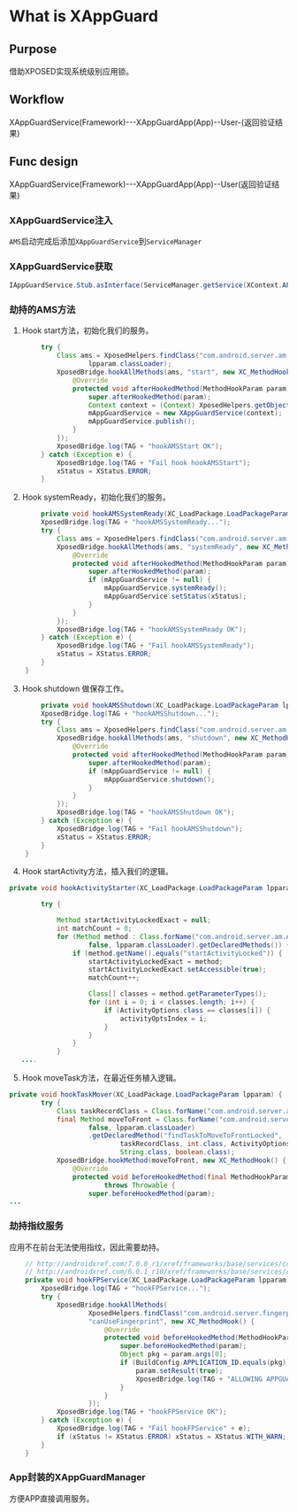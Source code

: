# What is XAppGuard

## Purpose

借助XPOSED实现系统级别应用锁。

## Workflow

XAppGuardService(Framework)---XAppGuardApp(App)--User-(返回验证结果)

## Func design

XAppGuardService(Framework)---XAppGuardApp(App)--User(返回验证结果)

### XAppGuardService注入
```AMS```启动完成后添加```XAppGuardService```到```ServiceManager```

### XAppGuardService获取
```java
IAppGuardService.Stub.asInterface(ServiceManager.getService(XContext.APP_GUARD_SERVICE));
```

### 劫持的AMS方法
1. Hook start方法，初始化我们的服务。
```java
        try {
            Class ams = XposedHelpers.findClass("com.android.server.am.ActivityManagerService",
                    lpparam.classLoader);
            XposedBridge.hookAllMethods(ams, "start", new XC_MethodHook() {
                @Override
                protected void afterHookedMethod(MethodHookParam param) throws Throwable {
                    super.afterHookedMethod(param);
                    Context context = (Context) XposedHelpers.getObjectField(param.thisObject, "mContext");
                    mAppGuardService = new XAppGuardService(context);
                    mAppGuardService.publish();
                }
            });
            XposedBridge.log(TAG + "hookAMSStart OK");
        } catch (Exception e) {
            XposedBridge.log(TAG + "Fail hook hookAMSStart");
            xStatus = XStatus.ERROR;
        }
```

2. Hook systemReady，初始化我们的服务。

```java
        private void hookAMSSystemReady(XC_LoadPackage.LoadPackageParam lpparam) {
        XposedBridge.log(TAG + "hookAMSSystemReady...");
        try {
            Class ams = XposedHelpers.findClass("com.android.server.am.ActivityManagerService", lpparam.classLoader);
            XposedBridge.hookAllMethods(ams, "systemReady", new XC_MethodHook() {
                @Override
                protected void afterHookedMethod(MethodHookParam param) throws Throwable {
                    super.afterHookedMethod(param);
                    if (mAppGuardService != null) {
                        mAppGuardService.systemReady();
                        mAppGuardService.setStatus(xStatus);
                    }
                }
            });
            XposedBridge.log(TAG + "hookAMSSystemReady OK");
        } catch (Exception e) {
            XposedBridge.log(TAG + "Fail hookAMSSystemReady");
            xStatus = XStatus.ERROR;
        }
    }
```

3. Hook shutdown 做保存工作。
```java
        private void hookAMSShutdown(XC_LoadPackage.LoadPackageParam lpparam) {
        XposedBridge.log(TAG + "hookAMSShutdown...");
        try {
            Class ams = XposedHelpers.findClass("com.android.server.am.ActivityManagerService", lpparam.classLoader);
            XposedBridge.hookAllMethods(ams, "shutdown", new XC_MethodHook() {
                @Override
                protected void afterHookedMethod(MethodHookParam param) throws Throwable {
                    super.afterHookedMethod(param);
                    if (mAppGuardService != null) {
                        mAppGuardService.shutdown();
                    }
                }
            });
            XposedBridge.log(TAG + "hookAMSShutdown OK");
        } catch (Exception e) {
            XposedBridge.log(TAG + "Fail hookAMSShutdown");
            xStatus = XStatus.ERROR;
        }
    }
```

4. Hook startActivity方法，插入我们的逻辑。
```java
private void hookActivityStarter(XC_LoadPackage.LoadPackageParam lpparam) {

        try {

            Method startActivityLockedExact = null;
            int matchCount = 0;
            for (Method method : Class.forName("com.android.server.am.ActivityStarter",
                    false, lpparam.classLoader).getDeclaredMethods()) {
                if (method.getName().equals("startActivityLocked")) {
                    startActivityLockedExact = method;
                    startActivityLockedExact.setAccessible(true);
                    matchCount++;

                    Class[] classes = method.getParameterTypes();
                    for (int i = 0; i < classes.length; i++) {
                        if (ActivityOptions.class == classes[i]) {
                            activityOptsIndex = i;
                        }
                    }
                }
            }
   ....
```

5. Hook moveTask方法，在最近任务植入逻辑。
```java
private void hookTaskMover(XC_LoadPackage.LoadPackageParam lpparam) {
        try {
            Class taskRecordClass = Class.forName("com.android.server.am.TaskRecord", false, lpparam.classLoader);
            final Method moveToFront = Class.forName("com.android.server.am.ActivityStackSupervisor",
                    false, lpparam.classLoader)
                    .getDeclaredMethod("findTaskToMoveToFrontLocked",
                            taskRecordClass, int.class, ActivityOptions.class,
                            String.class, boolean.class);
            XposedBridge.hookMethod(moveToFront, new XC_MethodHook() {
                @Override
                protected void beforeHookedMethod(final MethodHookParam param)
                        throws Throwable {
                    super.beforeHookedMethod(param);
...
```

### 劫持指纹服务
应用不在前台无法使用指纹，因此需要劫持。
```java
    // http://androidxref.com/7.0.0_r1/xref/frameworks/base/services/core/java/com/android/server/fingerprint/FingerprintService.java
    // http://androidxref.com/6.0.1_r10/xref/frameworks/base/services/core/java/com/android/server/fingerprint/FingerprintService.java
    private void hookFPService(XC_LoadPackage.LoadPackageParam lpparam) {
        XposedBridge.log(TAG + "hookFPService...");
        try {
            XposedBridge.hookAllMethods(
                    XposedHelpers.findClass("com.android.server.fingerprint.FingerprintService", lpparam.classLoader),
                    "canUseFingerprint", new XC_MethodHook() {
                        @Override
                        protected void beforeHookedMethod(MethodHookParam param) throws Throwable {
                            super.beforeHookedMethod(param);
                            Object pkg = param.args[0];
                            if (BuildConfig.APPLICATION_ID.equals(pkg)) {
                                param.setResult(true);
                                XposedBridge.log(TAG + "ALLOWING APPGUARD TO USE FP ANYWAY");
                            }
                        }
                    });
            XposedBridge.log(TAG + "hookFPService OK");
        } catch (Exception e) {
            XposedBridge.log(TAG + "Fail hookFPService" + e);
            if (xStatus != XStatus.ERROR) xStatus = XStatus.WITH_WARN;
        }
    }
```

### App封装的XAppGuardManager
方便APP直接调用服务。

